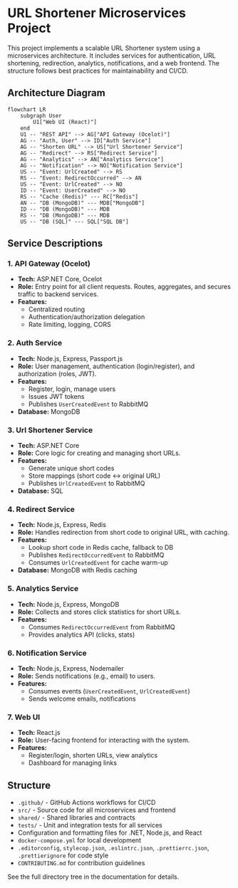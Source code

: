 # URL Shortener Microservices Project

This project implements a scalable URL Shortener system using a microservices architecture. It includes services for authentication, URL shortening, redirection, analytics, notifications, and a web frontend. The structure follows best practices for maintainability and CI/CD.

## Architecture Diagram

```mermaid
flowchart LR
    subgraph User
        U1["Web UI (React)"]
    end
    U1 -- "REST API" --> AG["API Gateway (Ocelot)"]
    AG -- "Auth, User" --> ID["Auth Service"]
    AG -- "Shorten URL" --> US["Url Shortener Service"]
    AG -- "Redirect" --> RS["Redirect Service"]
    AG -- "Analytics" --> AN["Analytics Service"]
    AG -- "Notification" --> NO["Notification Service"]
    US -- "Event: UrlCreated" --> RS
    RS -- "Event: RedirectOccurred" --> AN
    US -- "Event: UrlCreated" --> NO
    ID -- "Event: UserCreated" --> NO
    RS -- "Cache (Redis)" --- RC["Redis"]
    AN -- "DB (MongoDB)" --- MDB["MongoDB"]
    ID -- "DB (MongoDB)" --- MDB
    RS -- "DB (MongoDB)" --- MDB
    US -- "DB (SQL)" --- SQL["SQL DB"]
```

## Service Descriptions

### 1. API Gateway (Ocelot)
- **Tech:** ASP.NET Core, Ocelot
- **Role:** Entry point for all client requests. Routes, aggregates, and secures traffic to backend services.
- **Features:**
  - Centralized routing
  - Authentication/authorization delegation
  - Rate limiting, logging, CORS

### 2. Auth Service
- **Tech:** Node.js, Express, Passport.js
- **Role:** User management, authentication (login/register), and authorization (roles, JWT).
- **Features:**
  - Register, login, manage users
  - Issues JWT tokens
  - Publishes `UserCreatedEvent` to RabbitMQ
- **Database:** MongoDB

### 3. Url Shortener Service
- **Tech:** ASP.NET Core
- **Role:** Core logic for creating and managing short URLs.
- **Features:**
  - Generate unique short codes
  - Store mappings (short code <-> original URL)
  - Publishes `UrlCreatedEvent` to RabbitMQ
- **Database:** SQL

### 4. Redirect Service
- **Tech:** Node.js, Express, Redis
- **Role:** Handles redirection from short code to original URL, with caching.
- **Features:**
  - Lookup short code in Redis cache, fallback to DB
  - Publishes `RedirectOccurredEvent` to RabbitMQ
  - Consumes `UrlCreatedEvent` for cache warm-up
- **Database:** MongoDB with Redis caching

### 5. Analytics Service
- **Tech:** Node.js, Express, MongoDB
- **Role:** Collects and stores click statistics for short URLs.
- **Features:**
  - Consumes `RedirectOccurredEvent` from RabbitMQ
  - Provides analytics API (clicks, stats)

### 6. Notification Service
- **Tech:** Node.js, Express, Nodemailer
- **Role:** Sends notifications (e.g., email) to users.
- **Features:**
  - Consumes events (`UserCreatedEvent`, `UrlCreatedEvent`)
  - Sends welcome emails, notifications

### 7. Web UI
- **Tech:** React.js
- **Role:** User-facing frontend for interacting with the system.
- **Features:**
  - Register/login, shorten URLs, view analytics
  - Dashboard for managing links

## Structure

- `.github/` - GitHub Actions workflows for CI/CD
- `src/` - Source code for all microservices and frontend
- `shared/` - Shared libraries and contracts
- `tests/` - Unit and integration tests for all services
- Configuration and formatting files for .NET, Node.js, and React
- `docker-compose.yml` for local development
- `.editorconfig`, `stylecop.json`, `.eslintrc.json`, `.prettierrc.json`, `.prettierignore` for code style
- `CONTRIBUTING.md` for contribution guidelines

See the full directory tree in the documentation for details.